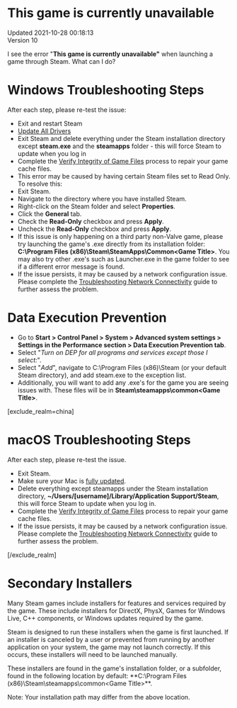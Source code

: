 # This game is currently unavailable
Updated 2021-10-28 00:18:13  
Version 10  

I see the error "**This game is currently unavailable"** when launching a game through Steam.  What can I do?  
  
# Windows Troubleshooting Steps
  
After each step, please re-test the issue:  
*  Exit and restart Steam
* [Update All Drivers](https://help.steampowered.com/en/faqs/view/5799-495F-1F25-D15B)
*  Exit Steam and delete everything under the Steam installation directory except **steam.exe** and the **steamapps** folder - this will force Steam to update when you log in
*  Complete the [Verify Integrity of Game Files](https://help.steampowered.com/en/faqs/view/0C48-FCBD-DA71-93EB) process to repair your game cache files.
* This error may be caused by having certain Steam files set to Read Only.  To resolve this:   
*  Exit Steam.
*  Navigate to the directory where you have installed Steam.
*  Right-click on the Steam folder and select **Properties**.
*  Click the **General** tab.
*  Check the **Read-Only** checkbox and press **Apply**.
*  Uncheck the **Read-Only** checkbox and press **Apply**.
*  If this issue is only happening on a third party non-Valve game, please try launching the game's .exe directly from its installation folder: **C:\Program Files (x86)\Steam\SteamApps\Common\<Game Title>**.  You may also try other .exe's such as Launcher.exe in the game folder to see if a different error message is found.
*  If the issue persists, it may be caused by a network configuration issue.  Please complete the [Troubleshooting Network Connectivity](https://help.steampowered.com/en/faqs/view/669A-2F68-D1D1-A5EC) guide to further assess the problem.
  
  
  
# Data Execution Prevention
    
* Go to **Start > Control Panel > System > Advanced system settings > Settings in the Performance section > Data Execution Prevention tab**.
* Select "*Turn on DEP for all programs and services except those I select:*".
* Select "*Add*", navigate to C:\Program Files (x86)\Steam (or your default Steam directory), and add steam.exe to the exception list.
* Additionally, you will want to add any .exe's for the game you are seeing issues with.  These files will be in **Steam\steamapps\common\<Game Title>**.
  
[exclude_realm=china]  
# macOS Troubleshooting Steps
  
After each step, please re-test the issue.  
* Exit Steam.
* Make sure your Mac is [fully updated](https://help.steampowered.com/en/faqs/view/6073-E74C-A033-48A4).
* Delete everything except steamapps under the Steam installation directory, **~/Users/[username]/Library/Application Support/Steam**, this will force Steam to update when you log in.
* Complete the [Verify Integrity of Game Files](https://help.steampowered.com/en/faqs/view/0C48-FCBD-DA71-93EB) process to repair your game cache files.
* If the issue persists, it may be caused by a network configuration issue.  Please complete the [Troubleshooting Network Connectivity](https://help.steampowered.com/en/faqs/view/669A-2F68-D1D1-A5EC) guide to further assess the problem.
  
[/exclude_realm]  
# Secondary Installers
  
Many Steam games include installers for features and services required by the game. These include installers for DirectX, PhysX, Games for Windows Live, C++ components, or Windows updates required by the game.  
  
Steam is designed to run these installers when the game is first launched. If an installer is canceled by a user or prevented from running by another application on your system, the game may not launch correctly.  If this occurs, these installers will need to be launched manually.  
  
These installers are found in the game's installation folder, or a subfolder, found in the following location by default: **C:\Program Files (x86)\Steam\steamapps\common\<Game Title>\**.  
  
Note: Your installation path may differ from the above location.